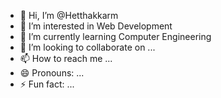 - 👋 Hi, I’m @Hetthakkarm
- 👀 I’m interested in Web Development
- 🌱 I’m currently learning Computer Engineering
- 💞️ I’m looking to collaborate on ...
- 📫 How to reach me ...
- 😄 Pronouns: ...
- ⚡ Fun fact: ...

<!---
Hetthakkarm/Hetthakkarm is a ✨ special ✨ repository because its `README.md` (this file) appears on your GitHub profile.
You can click the Preview link to take a look at your changes.
--->
